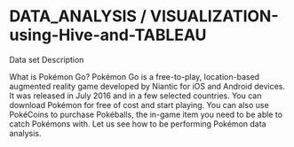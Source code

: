 # DATA_ANALYSIS / VISUALIZATION-using-Hive-and-TABLEAU

Data set Description 

What is Pokémon Go? 
Pokémon Go is a free-to-play, location-based augmented reality game developed by Niantic for iOS and Android devices. It was released in July 2016 and in a few selected countries. You can download Pokémon for free of cost and start playing. You can also use PokéCoins to purchase Pokéballs, the in-game item you need to be able to catch Pokémons with. Let us see how to be performing Pokémon data analysis.


